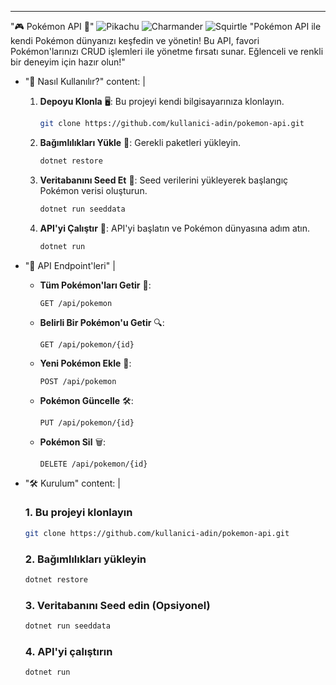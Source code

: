 ---
"🎮 Pokémon API 🐾"   ![Pikachu](https://img.icons8.com/color/48/000000/pikachu-pokemon.png)      ![Charmander](https://img.icons8.com/color/48/000000/charmander.png)    ![Squirtle](https://img.icons8.com/color/48/000000/squirtle.png)
 "Pokémon API ile kendi Pokémon dünyanızı keşfedin ve yönetin! Bu API, favori Pokémon'larınızı CRUD işlemleri ile yönetme fırsatı sunar. Eğlenceli ve renkli bir deneyim için hazır olun!"

  -  "🚀 Nasıl Kullanılır?"
    content: |
      1. **Depoyu Klonla** 🖥️: Bu projeyi kendi bilgisayarınıza klonlayın.
         ```bash
         git clone https://github.com/kullanici-adin/pokemon-api.git
         ```
      2. **Bağımlılıkları Yükle** 🔧: Gerekli paketleri yükleyin.
         ```bash
         dotnet restore
         ```
      3. **Veritabanını Seed Et** 🌱: Seed verilerini yükleyerek başlangıç Pokémon verisi oluşturun.
         ```bash
         dotnet run seeddata
         ```
      4. **API'yi Çalıştır** 🏃: API'yi başlatın ve Pokémon dünyasına adım atın.
         ```bash
         dotnet run
         ```

  -  "🎯 API Endpoint'leri"
     |
      - **Tüm Pokémon'ları Getir** 🐉:
        ```http
        GET /api/pokemon
        ```

      - **Belirli Bir Pokémon'u Getir** 🔍:
        ```http
        GET /api/pokemon/{id}
        ```

      - **Yeni Pokémon Ekle** 📝:
        ```http
        POST /api/pokemon
        ```

      - **Pokémon Güncelle** 🛠️:
        ```http
        PUT /api/pokemon/{id}
        ```

      - **Pokémon Sil** 🗑️:
        ```http
        DELETE /api/pokemon/{id}
        ```


  -  "🛠️ Kurulum"
    content: |
      ### 1. Bu projeyi klonlayın
      ```bash
      git clone https://github.com/kullanici-adin/pokemon-api.git
      ```

      ### 2. Bağımlılıkları yükleyin
      ```bash
      dotnet restore
      ```

      ### 3. Veritabanını Seed edin (Opsiyonel)
      ```bash
      dotnet run seeddata
      ```

      ### 4. API'yi çalıştırın
      ```bash
      dotnet run
      ```

